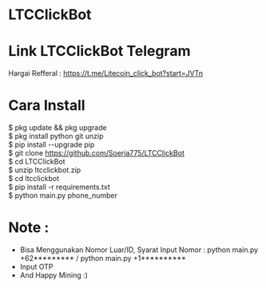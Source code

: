 # LTCClickBot
# Link LTCClickBot Telegram
Hargai Refferal : https://t.me/Litecoin_click_bot?start=JVTn

# Cara Install 
$ pkg update && pkg upgrade<br>
$ pkg install python git unzip<br>
$ pip install --upgrade pip<br>
$ git clone https://github.com/Soerja775/LTCClickBot<br>
$ cd LTCClickBot<br>
$ unzip ltcclickbot.zip<br>
$ cd ltcclickbot<br>
$ pip install -r requirements.txt<br>
$ python main.py phone_number<br>

# Note :
- Bisa Menggunakan Nomor Luar/ID, Syarat Input Nomor : python main.py +62********* / python main.py +1**********
- Input OTP
- And Happy Mining :)

